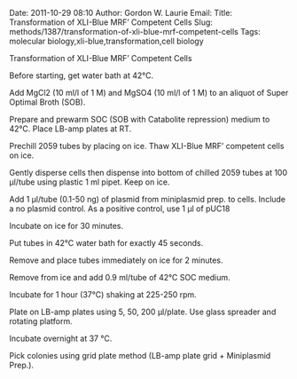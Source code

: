 Date: 2011-10-29 08:10
Author: Gordon W. Laurie
Email: 
Title: Transformation of XLI-Blue MRF’ Competent Cells
Slug: methods/1387/transformation-of-xli-blue-mrf-competent-cells
Tags: molecular biology,xli-blue,transformation,cell biology

Transformation of XLI-Blue MRF’ Competent Cells









Before starting, get water bath at 42°C. 



Add MgCl2 (10 ml/l of 1 M) and MgSO4 (10 ml/l of 1 M) to an aliquot of Super Optimal Broth (SOB).



Prepare and prewarm SOC (SOB with Catabolite repression) medium to 42°C. Place LB-amp plates at RT.



Prechill 2059 tubes by placing on ice.  Thaw XLI-Blue MRF’ competent cells on ice. 



Gently disperse cells then dispense into bottom of chilled 2059 tubes at 100 µl/tube using plastic 1 ml pipet.  Keep on ice.



Add 1 µl/tube (0.1-50 ng) of plasmid from miniplasmid prep. to cells.  Include a no plasmid control.  As a positive control, use 1 µl of pUC18



Incubate on ice for 30 minutes.



Put tubes in 42°C water bath for exactly 45 seconds.



Remove and place tubes immediately on ice for 2 minutes.



Remove from ice and add 0.9 ml/tube of 42°C SOC medium. 



Incubate for 1 hour (37°C) shaking at 225-250 rpm.



Plate on LB-amp plates using 5, 50, 200 µl/plate.  Use glass spreader and rotating platform.



Incubate overnight at 37 °C. 



Pick colonies using grid plate method (LB-amp plate grid + Miniplasmid Prep.).





